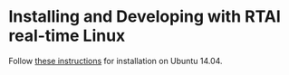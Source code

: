 # Installing and Developing with RTAI real-time Linux
Follow [these instructions](https://gist.github.com/gaoyifan/c881aa36cd02fb5c1c20) for installation on Ubuntu 14.04.
